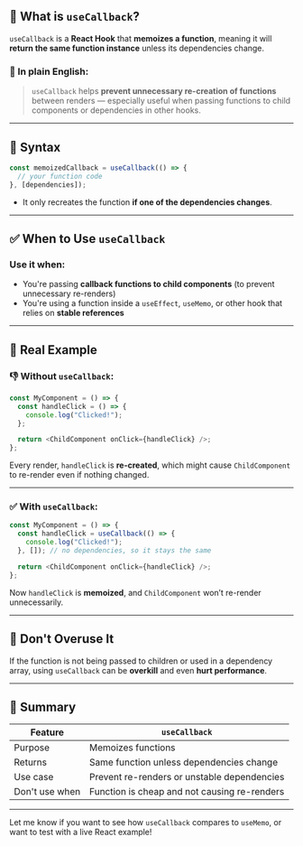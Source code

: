 ## 🔄 What is `useCallback`?

`useCallback` is a **React Hook** that **memoizes a function**, meaning it will **return the same function instance** unless its dependencies change.

### 💬 In plain English:

> `useCallback` helps **prevent unnecessary re-creation of functions** between renders — especially useful when passing functions to child components or dependencies in other hooks.

---

## 🧠 Syntax

```js
const memoizedCallback = useCallback(() => {
  // your function code
}, [dependencies]);
```

* It only recreates the function **if one of the dependencies changes**.

---

## ✅ When to Use `useCallback`

### Use it when:

* You're passing **callback functions to child components** (to prevent unnecessary re-renders)
* You're using a function inside a `useEffect`, `useMemo`, or other hook that relies on **stable references**

---

## 🧪 Real Example

### 👎 Without `useCallback`:

```js
const MyComponent = () => {
  const handleClick = () => {
    console.log("Clicked!");
  };

  return <ChildComponent onClick={handleClick} />;
};
```

Every render, `handleClick` is **re-created**, which might cause `ChildComponent` to re-render even if nothing changed.

---

### ✅ With `useCallback`:

```js
const MyComponent = () => {
  const handleClick = useCallback(() => {
    console.log("Clicked!");
  }, []); // no dependencies, so it stays the same

  return <ChildComponent onClick={handleClick} />;
};
```

Now `handleClick` is **memoized**, and `ChildComponent` won’t re-render unnecessarily.

---

## 🛑 Don't Overuse It

If the function is not being passed to children or used in a dependency array, using `useCallback` can be **overkill** and even **hurt performance**.

---

## 🔁 Summary

| Feature        | `useCallback`                                |
| -------------- | -------------------------------------------- |
| Purpose        | Memoizes functions                           |
| Returns        | Same function unless dependencies change     |
| Use case       | Prevent re-renders or unstable dependencies  |
| Don't use when | Function is cheap and not causing re-renders |

---

Let me know if you want to see how `useCallback` compares to `useMemo`, or want to test with a live React example!
